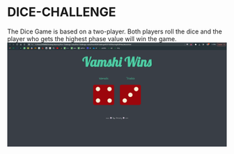 # DICE-CHALLENGE
The Dice Game is based on a two-player. Both players roll the dice and the player who gets the highest phase value will win the game.                                                             
![](images/OUTPUT.png)
